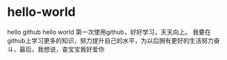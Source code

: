 # hello-world
hello github hello world
第一次使用github，好好学习，天天向上。
我要在github上学习更多的知识，努力提升自己的水平，为以后拥有更好的生活努力奋斗，最后，我想说，查宝宝我好爱你
